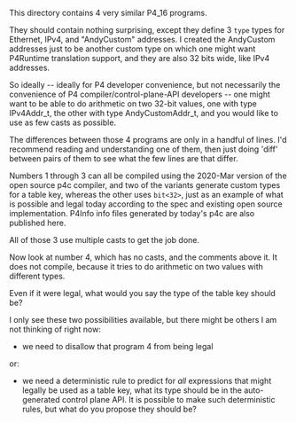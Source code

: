 This directory contains 4 very similar P4_16 programs.

They should contain nothing surprising, except they define 3 `type`
types for Ethernet, IPv4, and "AndyCustom" addresses.  I created the
AndyCustom addresses just to be another custom type on which one might
want P4Runtime translation support, and they are also 32 bits wide,
like IPv4 addresses.

So ideally -- ideally for P4 developer convenience, but not
necessarily the convenience of P4 compiler/control-plane-API
developers -- one might want to be able to do arithmetic on two 32-bit
values, one with type IPv4Addr_t, the other with type
AndyCustomAddr_t, and you would like to use as few casts as possible.

The differences between those 4 programs are only in a handful of
lines.  I'd recommend reading and understanding one of them, then just
doing 'diff' between pairs of them to see what the few lines are that
differ.

Numbers 1 through 3 can all be compiled using the 2020-Mar version of
the open source p4c compiler, and two of the variants generate custom
types for a table key, whereas the other uses `bit<32>`, just as an
example of what is possible and legal today according to the spec and
existing open source implementation.  P4Info info files generated by
today's p4c are also published here.

All of those 3 use multiple casts to get the job done.

Now look at number 4, which has no casts, and the comments above it.
It does not compile, because it tries to do arithmetic on two values
with different types.

Even if it were legal, what would you say the type of the table key
should be?

I only see these two possibilities available, but there might be
others I am not thinking of right now:

+ we need to disallow that program 4 from being legal

or:

+ we need a deterministic rule to predict for _all_ expressions that
  might legally be used as a table key, what its type should be in the
  auto-generated control plane API.  It is possible to make such
  deterministic rules, but what do you propose they should be?
